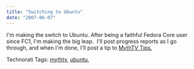 ```yaml
---
title: "Switching to Ubuntu"
date: "2007-06-07"
---
```


I'm making the switch to Ubuntu. After being a faithful Fedora Core user since FC1, I'm making the big leap.&nbsp; I'll post progress reports as I go through, and when I'm done, I'll post a tip to [MythTV Tips.](http://www.myhdbox.com/mythtvtips/)  
  
  
  
  
  
Technorati Tags: [mythtv](http://technorati.com/tag/mythtv), [ubuntu](http://technorati.com/tag/ubuntu),[](http://technorati.com/tag/)
